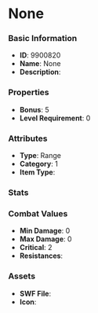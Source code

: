 # None



### Basic Information

- **ID**: 9900820
- **Name**: None
- **Description**: 

### Properties

- **Bonus**: 5
- **Level Requirement**: 0

### Attributes

- **Type**: Range
- **Category**: 1
- **Item Type**: 

### Stats


### Combat Values

- **Min Damage**: 0
- **Max Damage**: 0
- **Critical**: 2
- **Resistances**: 

### Assets

- **SWF File**: 
- **Icon**: 

